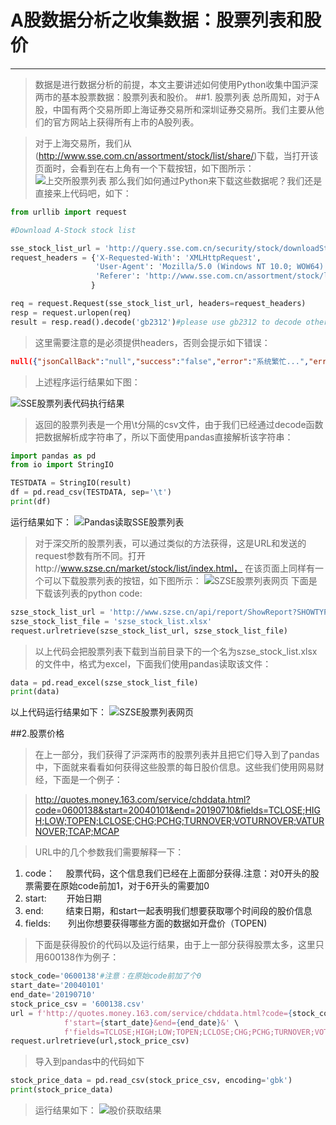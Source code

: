 # A股数据分析之收集数据：股票列表和股价
***
>数据是进行数据分析的前提，本文主要讲述如何使用Python收集中国沪深两市的基本股票数据：股票列表和股价。
##1. 股票列表
>总所周知，对于A股，中国有两个交易所即上海证券交易所和深圳证券交易所。我们主要从他们的官方网站上获得所有上市的A股列表。

>对于上海交易所，我们从(http://www.sse.com.cn/assortment/stock/list/share/)下载，当打开该页面时，会看到在右上角有一个下载按钮，如下图所示：
![上交所股票列表]()
那么我们如何通过Python来下载这些数据呢？我们还是直接来上代码吧，如下：
```Python
from urllib import request

#Download A-Stock stock list

sse_stock_list_url = 'http://query.sse.com.cn/security/stock/downloadStockListFile.do?csrcCode=&stockCode=&areaName=&stockType=1'
request_headers = {'X-Requested-With': 'XMLHttpRequest',
                   'User-Agent': 'Mozilla/5.0 (Windows NT 10.0; WOW64) AppleWebKit/537.36 (KHTML, like Gecko) ' 'Chrome/56.0.2924.87 Safari/537.36',
                   'Referer': 'http://www.sse.com.cn/assortment/stock/list/share/'
                  }

req = request.Request(sse_stock_list_url, headers=request_headers)
resp = request.urlopen(req)
result = resp.read().decode('gb2312')#please use gb2312 to decode otherwise you will not get correct data

```
>这里需要注意的是必须提供headers，否则会提示如下错误：
```Json
null({"jsonCallBack":"null","success":"false","error":"系统繁忙...","errorType":"ExceptionInterceptor"})
```
>上述程序运行结果如下图：

![SSE股票列表代码执行结果]()

>返回的股票列表是一个用\t分隔的csv文件，由于我们已经通过decode函数把数据解析成字符串了，所以下面使用pandas直接解析该字符串：
```python
import pandas as pd
from io import StringIO

TESTDATA = StringIO(result)
df = pd.read_csv(TESTDATA, sep='\t')
print(df)
```
运行结果如下：
![Pandas读取SSE股票列表]()

>对于深交所的股票列表，可以通过类似的方法获得，这是URL和发送的request参数有所不同。打开http://www.szse.cn/market/stock/list/index.html， 在该页面上同样有一个可以下载股票列表的按钮，如下图所示：
![SZSE股票列表网页]()
下面是下载该列表的python code:
```Python
szse_stock_list_url = 'http://www.szse.cn/api/report/ShowReport?SHOWTYPE=xlsx&CATALOGID=1110&TABKEY=tab1'
szse_stock_list_file = 'szse_stock_list.xlsx'
request.urlretrieve(szse_stock_list_url, szse_stock_list_file)
```
>以上代码会把股票列表下载到当前目录下的一个名为szse_stock_list.xlsx的文件中，格式为excel，下面我们使用pandas读取该文件：
```python
data = pd.read_excel(szse_stock_list_file)
print(data)
```
以上代码运行结果如下：
![SZSE股票列表网页]()

##2.股票价格
>在上一部分，我们获得了沪深两市的股票列表并且把它们导入到了pandas中，下面就来看看如何获得这些股票的每日股价信息。这些我们使用网易财经，下面是一个例子：

>http://quotes.money.163.com/service/chddata.html?code=0600138&start=20040101&end=20190710&fields=TCLOSE;HIGH;LOW;TOPEN;LCLOSE;CHG;PCHG;TURNOVER;VOTURNOVER;VATURNOVER;TCAP;MCAP

>URL中的几个参数我们需要解释一下：
1. code： &emsp;股票代码，这个信息我们已经在上面部分获得.注意：对0开头的股票需要在原始code前加1，对于6开头的需要加0
2. start: &emsp;&emsp;开始日期
3. end:   &emsp;&emsp; 结束日期，和start一起表明我们想要获取哪个时间段的股价信息
4. fields:&emsp;&emsp;列出你想要获得哪些方面的数据如开盘价（TOPEN)

>下面是获得股价的代码以及运行结果，由于上一部分获得股票太多，这里只用600138作为例子：
```python
stock_code='0600138'#注意：在原始code前加了个0
start_date='20040101'
end_date='20190710'
stock_price_csv = '600138.csv'
url = f'http://quotes.money.163.com/service/chddata.html?code={stock_code}&' \
            f'start={start_date}&end={end_date}&' \
            f'fields=TCLOSE;HIGH;LOW;TOPEN;LCLOSE;CHG;PCHG;TURNOVER;VOTURNOVER;VATURNOVER;TCAP;MCAP'
request.urlretrieve(url,stock_price_csv)
```
>导入到pandas中的代码如下
```python
stock_price_data = pd.read_csv(stock_price_csv, encoding='gbk')
print(stock_price_data)
```
>运行结果如下：
![股价获取结果]()



